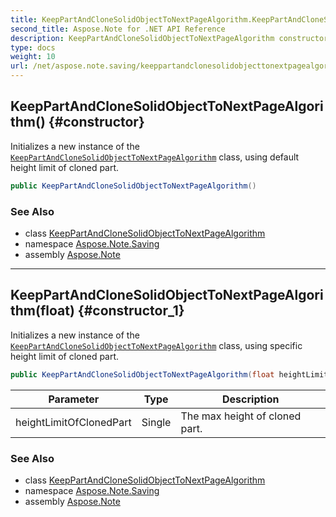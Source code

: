 ```yaml
---
title: KeepPartAndCloneSolidObjectToNextPageAlgorithm.KeepPartAndCloneSolidObjectToNextPageAlgorithm
second_title: Aspose.Note for .NET API Reference
description: KeepPartAndCloneSolidObjectToNextPageAlgorithm constructor. Initializes a new instance of the KeepPartAndCloneSolidObjectToNextPageAlgorithm class using default height limit of cloned part
type: docs
weight: 10
url: /net/aspose.note.saving/keeppartandclonesolidobjecttonextpagealgorithm/keeppartandclonesolidobjecttonextpagealgorithm/
---
```

## KeepPartAndCloneSolidObjectToNextPageAlgorithm() {#constructor}

Initializes a new instance of the [`KeepPartAndCloneSolidObjectToNextPageAlgorithm`](../) class, using default height limit of cloned part.

```csharp
public KeepPartAndCloneSolidObjectToNextPageAlgorithm()
```

### See Also

* class [KeepPartAndCloneSolidObjectToNextPageAlgorithm](../)
* namespace [Aspose.Note.Saving](../../keeppartandclonesolidobjecttonextpagealgorithm/)
* assembly [Aspose.Note](../../../)

---

## KeepPartAndCloneSolidObjectToNextPageAlgorithm(float) {#constructor_1}

Initializes a new instance of the [`KeepPartAndCloneSolidObjectToNextPageAlgorithm`](../) class, using specific height limit of cloned part.

```csharp
public KeepPartAndCloneSolidObjectToNextPageAlgorithm(float heightLimitOfClonedPart)
```

| Parameter | Type | Description |
| --- | --- | --- |
| heightLimitOfClonedPart | Single | The max height of cloned part. |

### See Also

* class [KeepPartAndCloneSolidObjectToNextPageAlgorithm](../)
* namespace [Aspose.Note.Saving](../../keeppartandclonesolidobjecttonextpagealgorithm/)
* assembly [Aspose.Note](../../../)


